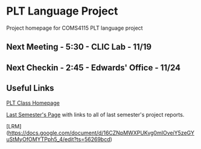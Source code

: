 # PLT Language Project 
Project homepage for COMS4115 PLT language project

## Next Meeting - 5:30 - CLIC Lab - 11/19
## Next Checkin - 2:45  - Edwards' Office - 11/24

## Useful Links ##
[PLT Class Homepage](http://www.cs.columbia.edu/~sedwards/classes/2015/4115-fall/index.html)

[Last Semester's Page](http://www.cs.columbia.edu/~sedwards/classes/2014/w4115-fall/index.html) with links to all of last semester's project reports.

[LRM] (https://docs.google.com/document/d/16CZNpMWXPUKvg0mIOveiY5zeGYuStMyOfOMYTPph5_4/edit?ts=56269bcd)
